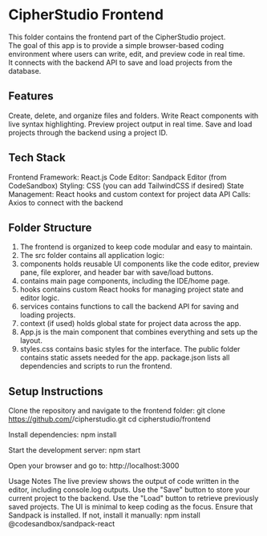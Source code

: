 # CipherStudio Frontend

This folder contains the frontend part of the CipherStudio project.  
The goal of this app is to provide a simple browser-based coding environment where users can write, edit, and preview code in real time.  
It connects with the backend API to save and load projects from the database.

## Features
Create, delete, and organize files and folders.
Write React components with live syntax highlighting.
Preview project output in real time.
Save and load projects through the backend using a project ID. 

## Tech Stack
Frontend Framework: React.js 
Code Editor: Sandpack Editor (from CodeSandbox) 
Styling: CSS (you can add TailwindCSS if desired) 
State Management: React hooks and custom context for project data 
API Calls: Axios to connect with the backend

## Folder Structure

1. The frontend is organized to keep code modular and easy to maintain.
2. The src folder contains all application logic:
3. components holds reusable UI components like the code editor, preview pane, file explorer, and header bar with save/load buttons.
4.  contains main page components, including the IDE/home page.
5. hooks contains custom React hooks for managing project state and editor logic.
6. services contains functions to call the backend API for saving and loading projects.
7. context (if used) holds global state for project data across the app.
8. App.js is the main component that combines everything and sets up the layout.
9. styles.css contains basic styles for the interface.
The public folder contains static assets needed for the app.
package.json lists all dependencies and scripts to run the frontend.



## Setup Instructions

Clone the repository and navigate to the frontend folder:
git clone https://github.com/<your-username>/cipherstudio.git
cd cipherstudio/frontend

Install dependencies:
npm install

Start the development server:
npm start

Open your browser and go to:
http://localhost:3000

Usage Notes
The live preview shows the output of code written in the editor, including console.log outputs.
Use the "Save" button to store your current project to the backend.
Use the "Load" button to retrieve previously saved projects.
The UI is minimal to keep coding as the focus.
Ensure that Sandpack is installed. If not, install it manually:
npm install @codesandbox/sandpack-react